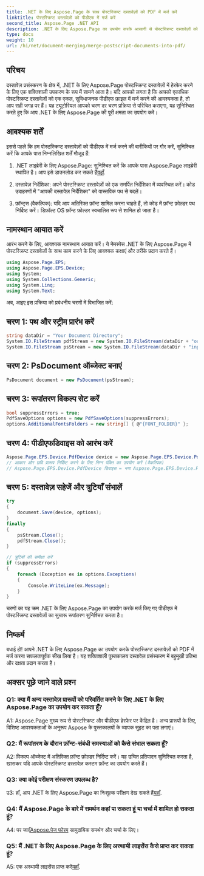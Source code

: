 ```yaml
---
title: .NET के लिए Aspose.Page के साथ पोस्टस्क्रिप्ट दस्तावेज़ों को PDF में मर्ज करें
linktitle: पोस्टस्क्रिप्ट दस्तावेज़ों को पीडीएफ में मर्ज करें
second_title: Aspose.Page .NET API
description: .NET के लिए Aspose.Page का उपयोग करके आसानी से पोस्टस्क्रिप्ट दस्तावेज़ों को PDF में मर्ज करना सीखें। इस चरण-दर-चरण मार्गदर्शिका के साथ अपनी दस्तावेज़ प्रसंस्करण क्षमताओं को बढ़ाएँ।
type: docs
weight: 10
url: /hi/net/document-merging/merge-postscript-documents-into-pdf/
---
```

## परिचय

दस्तावेज़ प्रसंस्करण के क्षेत्र में, .NET के लिए Aspose.Page पोस्टस्क्रिप्ट दस्तावेज़ों में हेरफेर करने के लिए एक शक्तिशाली उपकरण के रूप में सामने आता है। यदि आपको लगता है कि आपको एकाधिक पोस्टस्क्रिप्ट दस्तावेज़ों को एक एकल, सुविधाजनक पीडीएफ फ़ाइल में मर्ज करने की आवश्यकता है, तो आप सही जगह पर हैं। यह ट्यूटोरियल आपको चरण दर चरण प्रक्रिया से परिचित कराएगा, यह सुनिश्चित करते हुए कि आप .NET के लिए Aspose.Page की पूरी क्षमता का उपयोग करें।

## आवश्यक शर्तें

इससे पहले कि हम पोस्टस्क्रिप्ट दस्तावेज़ों को पीडीएफ में मर्ज करने की बारीकियों पर गौर करें, सुनिश्चित करें कि आपके पास निम्नलिखित शर्तें मौजूद हैं:

1.  .NET लाइब्रेरी के लिए Aspose.Page: सुनिश्चित करें कि आपके पास Aspose.Page लाइब्रेरी स्थापित है। आप इसे डाउनलोड कर सकते हैं[यहाँ](https://releases.aspose.com/page/net/).

2. दस्तावेज़ निर्देशिका: अपने पोस्टस्क्रिप्ट दस्तावेज़ों को एक समर्पित निर्देशिका में व्यवस्थित करें। कोड उदाहरणों में "आपकी दस्तावेज़ निर्देशिका" को वास्तविक पथ से बदलें।

3. फ़ॉन्ट्स (वैकल्पिक): यदि आप अतिरिक्त फ़ॉन्ट शामिल करना चाहते हैं, तो कोड में फ़ॉन्ट फ़ोल्डर पथ निर्दिष्ट करें। डिफ़ॉल्ट OS फ़ॉन्ट फ़ोल्डर स्वचालित रूप से शामिल हो जाता है।

## नामस्थान आयात करें

आरंभ करने के लिए, आवश्यक नामस्थान आयात करें। ये नेमस्पेस .NET के लिए Aspose.Page में पोस्टस्क्रिप्ट दस्तावेज़ों के साथ काम करने के लिए आवश्यक कक्षाएं और तरीके प्रदान करते हैं।

```csharp
using Aspose.Page.EPS;
using Aspose.Page.EPS.Device;
using System;
using System.Collections.Generic;
using System.Linq;
using System.Text;
```

अब, आइए इस प्रक्रिया को प्रबंधनीय चरणों में विभाजित करें:

## चरण 1: पथ और स्ट्रीम प्रारंभ करें

```csharp
string dataDir = "Your Document Directory";
System.IO.FileStream pdfStream = new System.IO.FileStream(dataDir + "outputPDF_out.pdf", System.IO.FileMode.Create, System.IO.FileAccess.Write);
System.IO.FileStream psStream = new System.IO.FileStream(dataDir + "input.ps", System.IO.FileMode.Open, System.IO.FileAccess.Read);
```

## चरण 2: PsDocument ऑब्जेक्ट बनाएं

```csharp
PsDocument document = new PsDocument(psStream);
```

## चरण 3: रूपांतरण विकल्प सेट करें

```csharp
bool suppressErrors = true;
PdfSaveOptions options = new PdfSaveOptions(suppressErrors);
options.AdditionalFontsFolders = new string[] { @"{FONT_FOLDER}" };
```

## चरण 4: पीडीएफडिवाइस को आरंभ करें

```csharp
Aspose.Page.EPS.Device.PdfDevice device = new Aspose.Page.EPS.Device.PdfDevice(pdfStream);
// आकार और छवि प्रारूप निर्दिष्ट करने के लिए निम्न पंक्ति का उपयोग करें (वैकल्पिक)
// Aspose.Page.EPS.Device.PdfDevice डिवाइस = नया Aspose.Page.EPS.Device.PdfDevice(pdfStream, नया System.Drawing.Size(595, 842));
```

## चरण 5: दस्तावेज़ सहेजें और त्रुटियाँ संभालें

```csharp
try
{
    document.Save(device, options);
}
finally
{
    psStream.Close();
    pdfStream.Close();
}

// त्रुटियों की समीक्षा करें
if (suppressErrors)
{
    foreach (Exception ex in options.Exceptions)
    {
        Console.WriteLine(ex.Message);
    }
}
```

चरणों का यह क्रम .NET के लिए Aspose.Page का उपयोग करके मर्ज किए गए पीडीएफ में पोस्टस्क्रिप्ट दस्तावेज़ों का सुचारू रूपांतरण सुनिश्चित करता है।

## निष्कर्ष

बधाई हो! आपने .NET के लिए Aspose.Page का उपयोग करके पोस्टस्क्रिप्ट दस्तावेज़ों को PDF में मर्ज करना सफलतापूर्वक सीख लिया है। यह शक्तिशाली पुस्तकालय दस्तावेज़ प्रसंस्करण में बहुमुखी प्रतिभा और दक्षता प्रदान करता है।

## अक्सर पूछे जाने वाले प्रश्न

### Q1: क्या मैं अन्य दस्तावेज़ प्रारूपों को परिवर्तित करने के लिए .NET के लिए Aspose.Page का उपयोग कर सकता हूँ?

A1: Aspose.Page मुख्य रूप से पोस्टस्क्रिप्ट और पीडीएफ हेरफेर पर केंद्रित है। अन्य प्रारूपों के लिए, विशिष्ट आवश्यकताओं के अनुरूप Aspose के पुस्तकालयों के व्यापक सुइट का पता लगाएं।

### Q2: मैं रूपांतरण के दौरान फ़ॉन्ट-संबंधी समस्याओं को कैसे संभाल सकता हूँ?

A2: विकल्प ऑब्जेक्ट में अतिरिक्त फ़ॉन्ट फ़ोल्डर निर्दिष्ट करें। यह उचित प्रतिपादन सुनिश्चित करता है, खासकर यदि आपके पोस्टस्क्रिप्ट दस्तावेज़ कस्टम फ़ॉन्ट का उपयोग करते हैं।

### Q3: क्या कोई परीक्षण संस्करण उपलब्ध है?

 उ3: हाँ, आप .NET के लिए Aspose.Page का निःशुल्क परीक्षण देख सकते हैं[यहाँ](https://releases.aspose.com/).

### Q4: मैं Aspose.Page के बारे में समर्थन कहां पा सकता हूं या चर्चा में शामिल हो सकता हूं?

 A4: पर जाएँ[Aspose.पेज फोरम](https://forum.aspose.com/c/page/39) सामुदायिक समर्थन और चर्चा के लिए।

### Q5: मैं .NET के लिए Aspose.Page के लिए अस्थायी लाइसेंस कैसे प्राप्त कर सकता हूं?

 A5: एक अस्थायी लाइसेंस प्राप्त करें[यहाँ](https://purchase.aspose.com/temporary-license/).